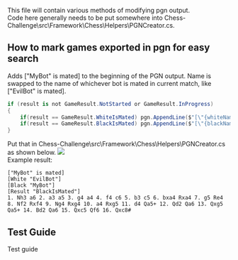 This file will contain various methods of modifying pgn output.<br/>
Code here generally needs to be put somewhere into Chess-Challenge\src\Framework\Chess\Helpers\PGNCreator.cs.

## How to mark games exported in pgn for easy search
Adds ["MyBot" is mated] to the beginning of the PGN output. 
Name is swapped to the name of whichever bot is mated in current match, like ["EvilBot" is mated].
```csharp
if (result is not GameResult.NotStarted or GameResult.InProgress)
{
    if(result == GameResult.WhiteIsMated) pgn.AppendLine($"[\"{whiteName}\" is mated]");
    if(result == GameResult.BlackIsMated) pgn.AppendLine($"[\"{blackName}\" is mated]");
}
```
Put that in Chess-Challenge\src\Framework\Chess\Helpers\PGNCreator.cs as shown below.
![](https://media.discordapp.net/attachments/1134968626122854450/1134968626378719242/image.png)<br/>
Example result: <br/>
```
["MyBot" is mated]
[White "EvilBot"]
[Black "MyBot"]
[Result "BlackIsMated"]
1. Nh3 a6 2. a3 a5 3. g4 a4 4. f4 c6 5. b3 c5 6. bxa4 Rxa4 7. g5 Re4 8. Nf2 Rxf4 9. Ng4 Rxg4 10. a4 Rxg5 11. d4 Qa5+ 12. Qd2 Qa6 13. Qxg5 Qa5+ 14. Bd2 Qa6 15. Qxc5 Qf6 16. Qxc8# 
```
## Test Guide
Test guide
